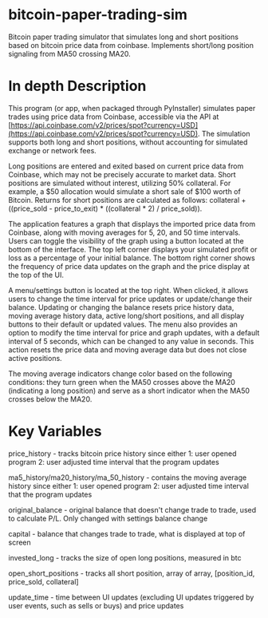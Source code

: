 # bitcoin-paper-trading-sim
Bitcoin paper trading simulator that simulates long and short positions based on bitcoin price data from coinbase. Implements short/long position signaling from MA50 crossing MA20.

# In depth Description
This program (or app, when packaged through PyInstaller) simulates paper trades using price data from Coinbase, accessible via the API at [https://api.coinbase.com/v2/prices/spot?currency=USD](https://api.coinbase.com/v2/prices/spot?currency=USD). The simulation supports both long and short positions, without accounting for simulated exchange or network fees. 

Long positions are entered and exited based on current price data from Coinbase, which may not be precisely accurate to market data. Short positions are simulated without interest, utilizing 50% collateral. For example, a $50 allocation would simulate a short sale of $100 worth of Bitcoin. Returns for short positions are calculated as follows: collateral + ((price_sold - price_to_exit) * ((collateral * 2) / price_sold)).

The application features a graph that displays the imported price data from Coinbase, along with moving averages for 5, 20, and 50 time intervals. Users can toggle the visibility of the graph using a button located at the bottom of the interface. The top left corner displays your simulated profit or loss as a percentage of your initial balance. The bottom right corner shows the frequency of price data updates on the graph and the price display at the top of the UI. 

A menu/settings button is located at the top right. When clicked, it allows users to change the time interval for price updates or update/change their balance. Updating or changing the balance resets price history data, moving average history data, active long/short positions, and all display buttons to their default or updated values. The menu also provides an option to modify the time interval for price and graph updates, with a default interval of 5 seconds, which can be changed to any value in seconds. This action resets the price data and moving average data but does not close active positions.

The moving average indicators change color based on the following conditions: they turn green when the MA50 crosses above the MA20 (indicating a long position) and serve as a short indicator when the MA50 crosses below the MA20.



# Key Variables
price_history - tracks bitcoin price history since either 1: user opened program 2: user adjusted time interval that the program updates

ma5_history/ma20_history/ma_50_history - contains the moving average history since either 1: user opened program 2: user adjusted time interval that the program updates

original_balance - original balance that doesn't change trade to trade, used to calculate P/L. Only changed with settings balance change

capital - balance that changes trade to trade, what is displayed at top of screen

invested_long - tracks the size of open long positions, measured in btc

open_short_positions - tracks all short position, array of array, [position_id, price_sold, collateral]

update_time - time between UI updates (excluding UI updates triggered by user events, such as sells or buys) and price updates
